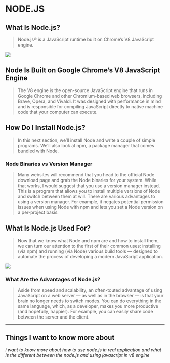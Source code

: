 # NODE.JS

## What Is Node.js?
> Node.js® is a JavaScript runtime built on Chrome’s V8 JavaScript engine.

![](https://www.isavgo.com/images/magazine/Node.JS-Use-Cases-Cover-Image.png)

## Node Is Built on Google Chrome’s V8 JavaScript Engine
> The V8 engine is the open-source JavaScript engine that runs in Google Chrome and other Chromium-based web browsers, including Brave, Opera, and Vivaldi. It was designed with performance in mind and is responsible for compiling JavaScript directly to native machine code that your computer can execute.

## How Do I Install Node.js?
> In this next section, we’ll install Node and write a couple of simple programs. We’ll also look at npm, a package manager that comes bundled with Node.

### Node Binaries vs Version Manager
> Many websites will recommend that you head to the official Node download page and grab the Node binaries for your system. While that works, I would suggest that you use a version manager instead. This is a program that allows you to install multiple versions of Node and switch between them at will. There are various advantages to using a version manager. For example, it negates potential permission issues when using Node with npm and lets you set a Node version on a per-project basis.


## What Is Node.js Used For?
> Now that we know what Node and npm are and how to install them, we can turn our attention to the first of their common uses: installing (via npm) and running (via Node) various build tools — designed to automate the process of developing a modern JavaScript application.

![](https://uploads.sitepoint.com/wp-content/uploads/2012/10/1516152673node_event_loop.png)

### What Are the Advantages of Node.js?
> Aside from speed and scalability, an often-touted advantage of using JavaScript on a web server — as well as in the browser — is that your brain no longer needs to switch modes. You can do everything in the same language, which, as a developer, makes you more productive (and hopefully, happier). For example, you can easily share code between the server and the client.

<hr>

## Things I want to know more about
_i want to know more about how to use node.js in real application and what is the different between the node.js and using javascript in v8 engine_